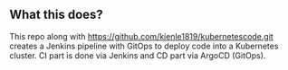## What this does?
This repo along with https://github.com/kienle1819/kubernetescode.git creates a Jenkins pipeline with GitOps to deploy code into a Kubernetes cluster. CI part is done via Jenkins and CD part via ArgoCD (GitOps).


